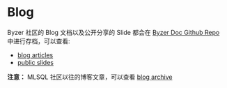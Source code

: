 # Blog

Byzer 社区的 Blog 文档以及公开分享的 Slide 都会在 [Byzer Doc Github Repo](https://github.com/byzer-org/byzer-doc) 中进行存档，可以查看:
- [blog articles](https://github.com/byzer-org/byzer-doc/blob/main/public/blog/README.md)
- [public slides](https://github.com/byzer-org/byzer-doc/blob/main/public/slides/README.md)

**注意：**
MLSQL 社区以往的博客文章，可以查看 [blog archive](https://github.com/byzer-org/byzer-doc/blob/main/public/blog_archive/README.md)
